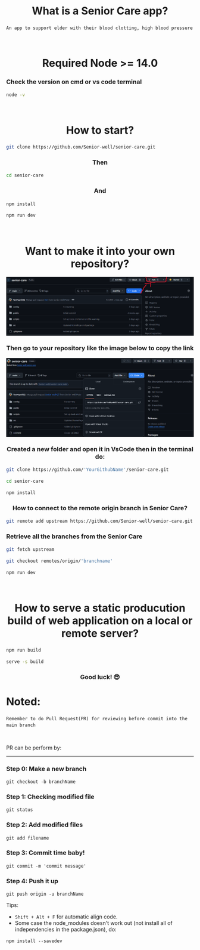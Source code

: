 <h1 align="center"> What is a Senior Care app? </h1>

`An app to support elder with their blood clotting, high blood pressure`

<br>

<h1 align="center"> Required Node >= 14.0 </h1>


### Check the version on cmd or vs code terminal
```bash
node -v
```

<br>

<h1 align="center"> How to start? </h1>

```bash
git clone https://github.com/Senior-well/senior-care.git
```

<h3 align="center"> Then </h3>

```bash
cd senior-care
```

<h3 align="center"> And </h3>

```bash
npm install
```

```bash
npm run dev
```

<br>

<h1 align="center"> Want to make it into your own repository?</h1>
<img src="./src/images/README/Forking.png" alt="forking" align="center">

<h3 align="center"> Then go to your repository like the image below to copy the link </h3>
<img src="./src/images/README/ForkingRepositoryLocal.png" alt="Forking repository" align="center">

<h3 align="center"> Created a new folder and open it in VsCode then in the terminal do:</h3>

```bash
git clone https://github.com/'YourGithubName'/senior-care.git
```
```bash
cd senior-care
```
```bash
npm install
```

<h3 align="center"> How to connect to the remote origin branch in Senior Care?</h3>

```bash
git remote add upstream https://github.com/Senior-well/senior-care.git 
```

### Retrieve all the branches from the Senior Care

```bash
git fetch upstream
```
```bash
git checkout remotes/origin/'branchname'
```
```bash
npm run dev
```

<br>

<h1 align="center">How to serve a static producution build of web application on a local or remote server?</h1>

```bash
npm run build
```
```bash   
serve -s build
```

<h3 align="center"> Good luck! 😎 </h3>

# Noted:
`Remember to do Pull Request(PR) for reviewing before commit into the main branch`

<br>

<p>PR can be perform by:</p>

---
### Step 0: Make a new branch
```
git checkout -b branchName
```

### Step 1: Checking modified file
```
git status
```

### Step 2: Add modified files
```
git add filename
```

### Step 3: Commit time baby!
```
git commit -m 'commit message'
```

### Step 4: Push it up
```
git push origin -u branchName
```

Tips: 
- `Shift + Alt + F` for automatic align code.
- Some case the node_modules doesn't work out (not install all of independencies in the package.json), do:

```
npm install --savedev
```
